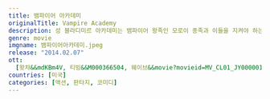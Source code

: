 ```yaml
---
title: 뱀파이어 아카데미
originalTitle: Vampire Academy
description: 성 블라디미르 아카데미는 뱀파이어 왕족인 모로이 종족과 이들을 지켜야 하는 의무를 갖는 수호자 댐퍼 종족 학생들만을 위한 특별한 학교다. 열일곱살이 된 ‘로즈’는 가장 친한 친구인 모로이 공주 ‘리사’를 수호하는 댐퍼로 ‘리사’에게 닥친 위험을 감지하고 남몰래 학교를 탈출하지만, 선생님들에게 붙잡혀 다시 학교로 돌아오게 된다. 하지만 모두가 가장 안전하다고 믿던 학교 안에서는, 알 수 없는 사건들이 연이어 일어난다. 결국 ‘로즈’는 위험으로부터 ‘리사’를 지키기 위해 ‘디미트리’ 선생님에게서 비밀스럽게 특별한 호신술 수업을 받기 시작하고, 홀로 남겨진 ‘리사’는 정체가 의심스러운 반항아 ‘크리스티안’과 점점 가까워지기 시작하는데…
genre: movie
imgname: 뱀파이어아카데미.jpeg
release: "2014.02.07"
ott:
  [왓챠&&mdKBm4V, 티빙&&M000366504, 웨이브&&movie?movieid=MV_CL01_JY0000012589]
countries: [미국]
categories: [액션, 판타지, 코미디]
---
```

